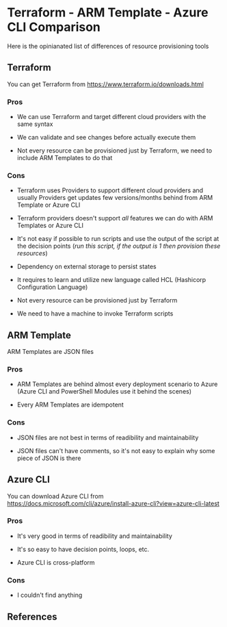 # Terraform - ARM Template - Azure CLI Comparison

Here is the opinianated list of differences of resource provisioning tools

## Terraform

You can get Terraform from https://www.terraform.io/downloads.html

### Pros

* We can use Terraform and target different cloud providers with the same syntax

* We can validate and see changes before actually execute them

* Not every resource can be provisioned just by Terraform, we need to include ARM Templates to do that

### Cons

* Terraform uses Providers to support different cloud providers and usually Providers get updates few versions/months behind from ARM Template or Azure CLI

* Terraform providers doesn't support _all_ features we can do with ARM Templates or Azure CLI

* It's not easy if possible to run scripts and use the output of the script at the decision points (_run this script, if the output is 1 then provision these resources_)

* Dependency on external storage to persist states

* It requires to learn and utilize new language called HCL (Hashicorp Configuration Language)

* Not every resource can be provisioned just by Terraform

* We need to have a machine to invoke Terraform scripts

## ARM Template

ARM Templates are JSON files

### Pros

* ARM Templates are behind almost every deployment scenario to Azure (Azure CLI and PowerShell Modules use it behind the scenes)

* Every ARM Templates are idempotent

### Cons

* JSON files are not best in terms of readibility and maintainability

* JSON files can't have comments, so it's not easy to explain why some piece of JSON is there

## Azure CLI

You can download Azure CLI from https://docs.microsoft.com/cli/azure/install-azure-cli?view=azure-cli-latest

### Pros

* It's very good in terms of readibility and maintainability

* It's so easy to have decision points, loops, etc.

* Azure CLI is cross-platform

### Cons

* I couldn't find anything

## References
